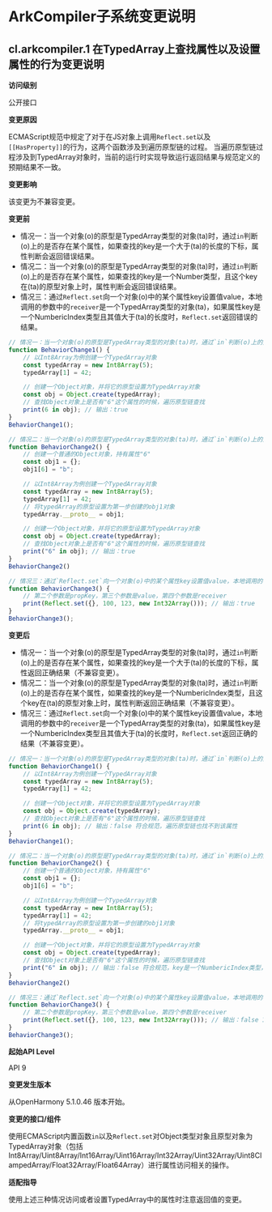 # ArkCompiler子系统变更说明

## cl.arkcompiler.1 在TypedArray上查找属性以及设置属性的行为变更说明

**访问级别**

公开接口

**变更原因**

ECMAScript规范中规定了对于在JS对象上调用`Reflect.set`以及`[[HasProperty]]`的行为，这两个函数涉及到遍历原型链的过程。
当遍历原型链过程涉及到TypedArray对象时，当前的运行时实现导致运行返回结果与规范定义的预期结果不一致。

**变更影响**

该变更为不兼容变更。

**变更前**

- 情况一：当一个对象(o)的原型是TypedArray类型的对象(ta)时，通过`in`判断(o)上的是否存在某个属性，如果查找的key是一个大于(ta)的长度的下标，属性判断会返回错误结果。
- 情况二：当一个对象(o)的原型是TypedArray类型的对象(ta)时，通过`in`判断(o)上的是否存在某个属性，如果查找的key是一个Number类型，且这个key在(ta)的原型对象上时，属性判断会返回错误结果。
- 情况三：通过`Reflect.set`向一个对象(o)中的某个属性key设置值value，本地调用的参数中的`receiver`是一个TypedArray类型的对象(ta)，如果属性key是一个NumbericIndex类型且其值大于(ta)的长度时，`Reflect.set`返回错误的结果。

```js
// 情况一：当一个对象(o)的原型是TypedArray类型的对象(ta)时，通过`in`判断(o)上的是否存在某个属性，查找的key是一个大于(ta)的长度的下标 
function BehaviorChange1() {
    // 以Int8Array为例创建一个TypedArray对象
    const typedArray = new Int8Array(5);
    typedArray[1] = 42;

    // 创建一个Object对象，并将它的原型设置为TypedArray对象
    const obj = Object.create(typedArray);
    // 查找Object对象上是否有"6"这个属性的时候，遍历原型链查找
    print(6 in obj); // 输出：true
}
BehaviorChange1();

// 情况二：当一个对象(o)的原型是TypedArray类型的对象(ta)时，通过`in`判断(o)上的是否存在某个属性，查找的key是一个NumbericIndex类型，且这个key在(ta)的原型对象上
function BehaviorChange2() {
    // 创建一个普通的Object对象，持有属性"6"
    const obj1 = {};
    obj1[6] = "b";

    // 以Int8Array为例创建一个TypedArray对象
    const typedArray = new Int8Array(5);
    typedArray[1] = 42;
    // 将typedArray的原型设置为第一步创建的obj1对象
    typedArray.__proto__ = obj1;

    // 创建一个Object对象，并将它的原型设置为TypedArray对象
    const obj = Object.create(typedArray);
    // 查找Object对象上是否有"6"这个属性的时候，遍历原型链查找
    print("6" in obj); // 输出：true
}
BehaviorChange2()

// 情况三：通过`Reflect.set`向一个对象(o)中的某个属性key设置值value，本地调用的参数中的`receiver`是一个TypedArray类型的对象(ta)，属性key是一个NumbericIndex类型且其值大于(ta)的长度
function BehaviorChange3() {
    // 第二个参数是propKey，第三个参数是value，第四个参数是receiver
    print(Reflect.set({}, 100, 123, new Int32Array())); // 输出：true
}
BehaviorChange3();
```

**变更后**

- 情况一：当一个对象(o)的原型是TypedArray类型的对象(ta)时，通过`in`判断(o)上的是否存在某个属性，如果查找的key是一个大于(ta)的长度的下标，属性返回正确结果（不兼容变更）。
- 情况二：当一个对象(o)的原型是TypedArray类型的对象(ta)时，通过`in`判断(o)上的是否存在某个属性，如果查找的key是一个NumbericIndex类型，且这个key在(ta)的原型对象上时，属性判断返回正确结果（不兼容变更）。
- 情况三：通过`Reflect.set`向一个对象(o)中的某个属性key设置值value，本地调用的参数中的`receiver`是一个TypedArray类型的对象(ta)，如果属性key是一个NumbericIndex类型且其值大于(ta)的长度时，`Reflect.set`返回正确的结果（不兼容变更）。

```js
// 情况一：当一个对象(o)的原型是TypedArray类型的对象(ta)时，通过`in`判断(o)上的是否存在某个属性，查找的key是一个大于(ta)的长度的下标 
function BehaviorChange1() {
    // 以Int8Array为例创建一个TypedArray对象
    const typedArray = new Int8Array(5);
    typedArray[1] = 42;

    // 创建一个Object对象，并将它的原型设置为TypedArray对象
    const obj = Object.create(typedArray);
    // 查找Object对象上是否有"6"这个属性的时候，遍历原型链查找
    print(6 in obj); // 输出：false 符合规范，遍历原型链也找不到该属性
}
BehaviorChange1();

// 情况二：当一个对象(o)的原型是TypedArray类型的对象(ta)时，通过`in`判断(o)上的是否存在某个属性，查找的key是一个NumbericIndex类型，且这个key在(ta)的原型对象上
function BehaviorChange2() {
    // 创建一个普通的Object对象，持有属性"6"
    const obj1 = {};
    obj1[6] = "b";

    // 以Int8Array为例创建一个TypedArray对象
    const typedArray = new Int8Array(5);
    typedArray[1] = 42;
    // 将typedArray的原型设置为第一步创建的obj1对象
    typedArray.__proto__ = obj1;

    // 创建一个Object对象，并将它的原型设置为TypedArray对象
    const obj = Object.create(typedArray);
    // 查找Object对象上是否有"6"这个属性的时候，遍历原型链查找
    print("6" in obj); // 输出：false 符合规范，key是一个NumbericIndex类型，遍历原型链查找到typedArray后，不会再往之后的链上查找了
}
BehaviorChange2()

// 情况三：通过`Reflect.set`向一个对象(o)中的某个属性key设置值value，本地调用的参数中的`receiver`是一个TypedArray类型的对象(ta)，属性key是一个NumbericIndex类型且其值大于(ta)的长度
function BehaviorChange3() {
    // 第二个参数是propKey，第三个参数是value，第四个参数是receiver
    print(Reflect.set({}, 100, 123, new Int32Array())); // 输出：false 100大于TypedArray对象的长度，添加属性会失败
}
BehaviorChange3();
```

**起始API Level**

API 9

**变更发生版本**

从OpenHarmony 5.1.0.46 版本开始。

**变更的接口/组件**

使用ECMAScript内置函数`in`以及`Reflect.set`对Object类型对象且原型对象为TypedArray对象（包括Int8Array/Uint8Array/Int16Array/Uint16Array/Int32Array/Uint32Array/Uint8ClampedArray/Float32Array/Float64Array）进行属性访问相关的操作。

**适配指导**

使用上述三种情况访问或者设置TypedArray中的属性时注意返回值的变更。
